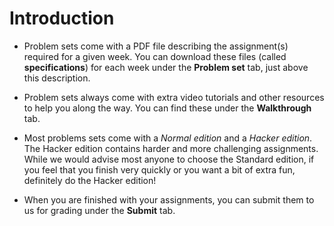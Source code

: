 # Introduction

* Problem sets come with a PDF file describing the assignment(s) required for a
  given week. You can download these files (called **specifications**) for each
  week under the **Problem set** tab, just above this description.

* Problem sets always come with extra video tutorials and other resources to
  help you along the way. You can find these under the **Walkthrough** tab.
  
* Most problems sets come with a *Normal edition* and a *Hacker edition*. The 
  Hacker edition contains harder and more challenging assignments. While we 
  would advise most anyone to choose the Standard edition, if you feel that you 
  finish very quickly or you want a bit of extra fun, definitely do the Hacker
  edition!

* When you are finished with your assignments, you can submit them to us for
  grading under the **Submit** tab.